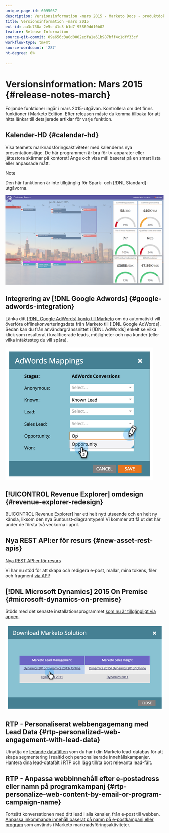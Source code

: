 ```yaml
---
unique-page-id: 6095037
description: Versionsinformation -mars 2015 - Marketo Docs - produktdokumentation
title: Versionsinformation -mars 2015
exl-id: aa3c738a-2e5c-41c3-b1d7-95869dd10b02
feature: Release Information
source-git-commit: 09a656c3a0d0002edfa1a61b987bff4c1dff33cf
workflow-type: tm+mt
source-wordcount: '287'
ht-degree: 0%

---
```


# Versionsinformation: Mars 2015 {#release-notes-march}

Följande funktioner ingår i mars 2015-utgåvan. Kontrollera om det finns funktioner i Marketo Edition. Efter releasen måste du komma tillbaka för att hitta länkar till detaljerade artiklar för varje funktion.

## Kalender-HD {#calendar-hd}

Visa teamets marknadsföringsaktiviteter med kalenderns nya presentationsläge. De här programmen är bra för tv-apparater eller jättestora skärmar på kontoret! Ange och visa mål baserat på en smart lista eller anpassade mått.

>[!NOTE]
>
>Den här funktionen är inte tillgänglig för Spark- och [!DNL Standard]-utgåvorna.

![](assets/image2015-3-23-11-3a39-3a15.png)

## Integrering av [!DNL Google Adwords] {#google-adwords-integration}

Länka ditt [[!DNL Google AdWords] konto till Marketo](/help/marketo/product-docs/administration/additional-integrations/add-google-adwords-as-a-launchpoint-service.md) om du automatiskt vill överföra offlinekonverteringsdata från Marketo till [!DNL Google AdWords]. Sedan kan du från användargränssnittet i [!DNL AdWords] enkelt se vilka klick som resulterat i kvalificerade leads, möjligheter och nya kunder (eller vilka intäktssteg du vill spåra).

![](assets/image2015-3-23-11-3a50-3a55.png)

## [!UICONTROL Revenue Explorer] omdesign {#revenue-explorer-redesign}

[!UICONTROL Revenue Explorer] har ett helt nytt utseende och en helt ny känsla, liksom den nya Sunburst-diagramtypen! Vi kommer att få ut det här under de första två veckorna i april.

## Nya REST API:er för resurs {#new-asset-rest-apis}

[Nya REST API:er för resurs](https://experienceleague.adobe.com/sv/docs/marketo-developer/marketo/rest/assets/assets)

Vi har nu stöd för att skapa och redigera e-post, mallar, mina tokens, filer och fragment [via API](https://developer.adobe.com/marketo-apis/api/asset/)!

## [!DNL Microsoft Dynamics] 2015 On Premise {#microsoft-dynamics-on-premise}

Stöds med det senaste installationsprogrammet [som nu är tillgängligt via appen](/help/marketo/product-docs/crm-sync/microsoft-dynamics-sync/sync-setup/update-the-marketo-solution-for-microsoft-dynamics.md).

![](assets/image2015-3-23-11-3a47-3a16.png)

## RTP - Personaliserat webbengagemang med Lead Data {#rtp-personalized-web-engagement-with-lead-data}

Utnyttja de [ledande datafälten](/help/marketo/product-docs/web-personalization/using-web-segments/manage-person-data.md) som du har i din Marketo lead-databas för att skapa segmentering i realtid och personaliserade innehållskampanjer. Hantera dina lead-datafält i RTP och lägg till/ta bort relevanta lead-fält.

## RTP - Anpassa webbinnehåll efter e-postadress eller namn på programkampanj {#rtp-personalize-web-content-by-email-or-program-campaign-name}

Fortsätt konversationen med ditt lead i alla kanaler, från e-post till webben. [Anpassa inkommande innehåll baserat på namn på e-postkampanj eller program](/help/marketo/product-docs/web-personalization/using-web-segments/web-segments.md) som används i Marketo marknadsföringsaktiviteter.
